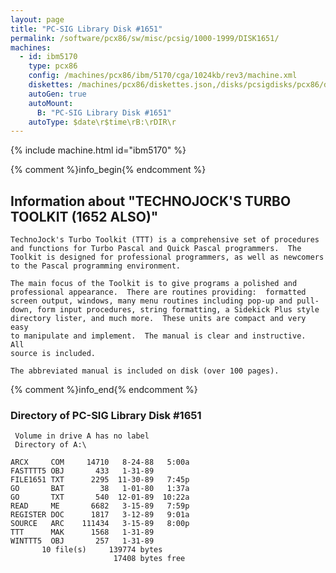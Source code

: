 ```yaml
---
layout: page
title: "PC-SIG Library Disk #1651"
permalink: /software/pcx86/sw/misc/pcsig/1000-1999/DISK1651/
machines:
  - id: ibm5170
    type: pcx86
    config: /machines/pcx86/ibm/5170/cga/1024kb/rev3/machine.xml
    diskettes: /machines/pcx86/diskettes.json,/disks/pcsigdisks/pcx86/diskettes.json
    autoGen: true
    autoMount:
      B: "PC-SIG Library Disk #1651"
    autoType: $date\r$time\rB:\rDIR\r
---
```


{% include machine.html id="ibm5170" %}

{% comment %}info_begin{% endcomment %}

## Information about "TECHNOJOCK'S TURBO TOOLKIT (1652 ALSO)"

    TechnoJock's Turbo Toolkit (TTT) is a comprehensive set of procedures
    and functions for Turbo Pascal and Quick Pascal programmers.  The
    Toolkit is designed for professional programmers, as well as newcomers
    to the Pascal programming environment.
    
    The main focus of the Toolkit is to give programs a polished and
    professional appearance.  There are routines providing:  formatted
    screen output, windows, many menu routines including pop-up and pull-
    down, form input procedures, string formatting, a Sidekick Plus style
    directory lister, and much more.  These units are compact and very easy
    to manipulate and implement.  The manual is clear and instructive.  All
    source is included.
    
    The abbreviated manual is included on disk (over 100 pages).
{% comment %}info_end{% endcomment %}


### Directory of PC-SIG Library Disk #1651

     Volume in drive A has no label
     Directory of A:\

    ARCX     COM     14710   8-24-88   5:00a
    FASTTTT5 OBJ       433   1-31-89
    FILE1651 TXT      2295  11-30-89   7:45p
    GO       BAT        38   1-01-80   1:37a
    GO       TXT       540  12-01-89  10:22a
    READ     ME       6682   3-15-89   7:59p
    REGISTER DOC      1817   3-12-89   9:01a
    SOURCE   ARC    111434   3-15-89   8:00p
    TTT      MAK      1568   1-31-89
    WINTTT5  OBJ       257   1-31-89
           10 file(s)     139774 bytes
                           17408 bytes free
